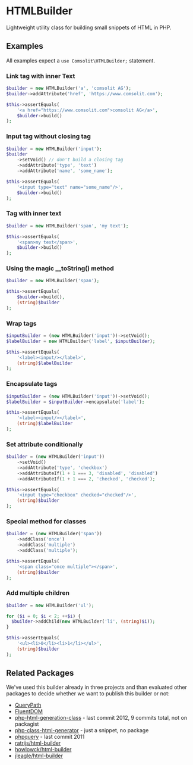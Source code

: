 # HTMLBuilder

Lightweight utility class for building small snippets of HTML in PHP.

## Examples

All examples expect a ```use Comsolit\HTMLBuilder;``` statement.

### Link tag with inner Text

```PHP
$builder = new HTMLBuilder('a', 'comsolit AG');
$builder->addAttribute('href', 'https://www.comsolit.com');

$this->assertEquals(
    '<a href="https://www.comsolit.com">comsolit AG</a>',
    $builder->build()
);
```

### Input tag without closing tag
```PHP
$builder = new HTMLBuilder('input');
$builder
    ->setVoid() // don't build a closing tag
    ->addAttribute('type', 'text')
    ->addAttribute('name', 'some_name');

$this->assertEquals(
    '<input type="text" name="some_name"/>',
    $builder->build()
);
```

### Tag with inner text
```PHP
$builder = new HTMLBuilder('span', 'my text');

$this->assertEquals(
    '<span>my text</span>',
    $builder->build()
);
```

### Using the magic __toString() method
```PHP
$builder = new HTMLBuilder('span');

$this->assertEquals(
    $builder->build(),
    (string)$builder
);
```

### Wrap tags
```PHP
$inputBuilder = (new HTMLBuilder('input'))->setVoid();
$labelBuilder = new HTMLBuilder('label', $inputBuilder);

$this->assertEquals(
    '<label><input/></label>',
    (string)$labelBuilder
);
```

### Encapsulate tags
```PHP
$inputBuilder = (new HTMLBuilder('input'))->setVoid();
$labelBuilder = $inputBuilder->encapsulate('label');

$this->assertEquals(
    '<label><input/></label>',
    (string)$labelBuilder
);
```

### Set attribute conditionally
```PHP
$builder = (new HTMLBuilder('input'))
    ->setVoid()
    ->addAttribute('type', 'checkbox')
    ->addAttributeIf(1 + 1 === 3, 'disabled', 'disabled')
    ->addAttributeIf(1 + 1 === 2, 'checked', 'checked');

$this->assertEquals(
    '<input type="checkbox" checked="checked"/>',
    (string)$builder
);
```

### Special method for classes
```PHP
$builder = (new HTMLBuilder('span'))
    ->addClass('once')
    ->addClass('multiple')
    ->addClass('multiple');

$this->assertEquals(
    '<span class="once multiple"></span>',
    (string)$builder
);
```

### Add multiple children
```PHP
$builder = new HTMLBuilder('ul');

for ($i = 0; $i < 2; ++$i) {
  $builder->addChild(new HTMLBuilder('li', (string)$i));
}

$this->assertEquals(
    '<ul><li>0</li><li>1</li></ul>',
    (string)$builder
);
```

## Related Packages

We've used this builder already in three projects and than evaluated other packages to decide
whether we want to publish this builder or not:

* [QueryPath](http://querypath.org/)
* [FluentDOM](https://github.com/FluentDOM/FluentDOM)
* [php-html-generation-class](http://snipplr.com/view/35538/php--html-generation-class/) - last commit 2012, 9 commits total, not on packagist
* [php-class-html-generator](https://code.google.com/p/php-class-html-generator) - just a snippet, no package
* [phpquery](https://code.google.com/p/phpquery) - last commit 2011
* [ratrijs/html-builder](https://packagist.org/packages/ratrijs/html-builder)
* [howlowck/html-builder](https://packagist.org/packages/howlowck/html-builder)
* [jleagle/html-builder](https://packagist.org/packages/jleagle/html-builder)
